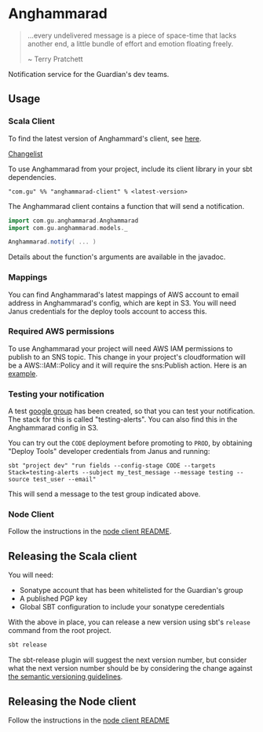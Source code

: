 Anghammarad
===========

> …every undelivered message is a piece of space-time that lacks
> another end, a little bundle of effort and emotion floating freely.
> 
> ~ Terry Pratchett

Notification service for the Guardian's dev teams.

## Usage

### Scala Client

To find the latest version of Anghammard's client, see [here](https://github.com/guardian/anghammarad/releases).

[Changelist](CHANGES.md)

To use Anghammarad from your project, include its client library in
your sbt dependencies.

```
"com.gu" %% "anghammarad-client" % <latest-version>
```

The Anghammarad client contains a function that will send a notification.

```scala
import com.gu.anghammarad.Anghammarad
import com.gu.anghammarad.models._

Anghammarad.notify( ... )
```

Details about the function's arguments are available in the javadoc.

### Mappings

You can find Anghammarad's latest mappings of AWS account to email address in Anghammarad's config, which are kept in S3. You will need Janus credentials for the deploy tools account to access this.

### Required AWS permissions 

To use Anghammarad your project will need AWS IAM permissions to publish to an SNS topic. This change in your project's cloudformation will be a AWS::IAM::Policy
and it will require the sns:Publish action. Here is an [example](https://github.com/guardian/security-hq/blob/f2486009cd115eb6b8af8bae42fd8421e03a4e6c/cloudformation/watched-account.template.yaml#L194).

### Testing your notification

A test [google group](https://groups.google.com/a/guardian.co.uk/g/anghammarad.test.alerts) has been created, so that you can test your notification. The stack for this is called "testing-alerts". You can also find this in the Anghammarad config in S3.

You can try out the `CODE` deployment before promoting to `PROD`, by obtaining "Deploy Tools" developer credentials from Janus and running:

```shell
sbt "project dev" "run fields --config-stage CODE --targets Stack=testing-alerts --subject my_test_message --message testing --source test_user --email"
```

This will send a message to the test group indicated above.

### Node Client

Follow the instructions in the [node client README](./anghammarad-client-node/README.md).

## Releasing the Scala client

You will need:

* Sonatype account that has been whitelisted for the Guardian's group
* A published PGP key
* Global SBT configuration to include your sonatype ceredentials

With the above in place, you can release a new version using sbt's
`release` command from the root project.

```bash
sbt release
```

The sbt-release plugin will suggest the next version number, but consider
what the next version number should be by considering the change against
[the semantic versioning guidelines](https://semver.org/).

## Releasing the Node client

Follow the instructions in the [node client README](./anghammarad-client-node/README.md)
